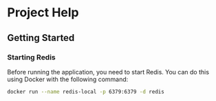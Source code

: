 # Project Help

## Getting Started

### Starting Redis

Before running the application, you need to start Redis. You can do this using Docker with the following command:

```bash
docker run --name redis-local -p 6379:6379 -d redis
